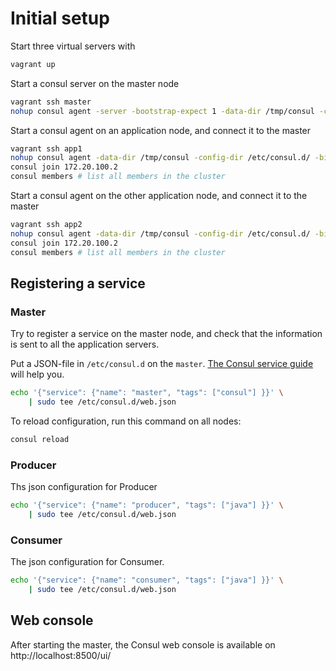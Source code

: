 
# Initial setup

Start three virtual servers with

```bash
vagrant up
```

Start a consul server on the master node

```bash
vagrant ssh master
nohup consul agent -server -bootstrap-expect 1 -data-dir /tmp/consul -config-dir /etc/consul.d/ -ui-dir /opt/consul-web/ -bind 172.20.100.2 -client 0.0.0.0 -node master &
```

Start a consul agent on an application node, and connect it to the master

```bash
vagrant ssh app1
nohup consul agent -data-dir /tmp/consul -config-dir /etc/consul.d/ -bind 172.20.100.5 -node app1 &
consul join 172.20.100.2
consul members # list all members in the cluster
```

Start a consul agent on the other application node, and connect it to the master

```bash
vagrant ssh app2
nohup consul agent -data-dir /tmp/consul -config-dir /etc/consul.d/ -bind 172.20.100.6 -node app2 &
consul join 172.20.100.2
consul members # list all members in the cluster
```

## Registering a service

### Master

Try to register a service on the master node, and check that the information is sent to all the application servers.

Put a JSON-file in `/etc/consul.d` on the `master`. [The Consul service guide](https://www.consul.io/intro/getting-started/services.html)
will help you.

```bash
echo '{"service": {"name": "master", "tags": ["consul"] }}' \
    | sudo tee /etc/consul.d/web.json
```
To reload configuration, run this command on all nodes:

```bash
consul reload
```

### Producer

Ths json configuration for Producer 

```bash
echo '{"service": {"name": "producer", "tags": ["java"] }}' \
    | sudo tee /etc/consul.d/web.json
```

### Consumer 

The json configuration for Consumer.


```bash
echo '{"service": {"name": "consumer", "tags": ["java"] }}' \
    | sudo tee /etc/consul.d/web.json
```

## Web console

After starting the master, the Consul web console is available on http://localhost:8500/ui/


